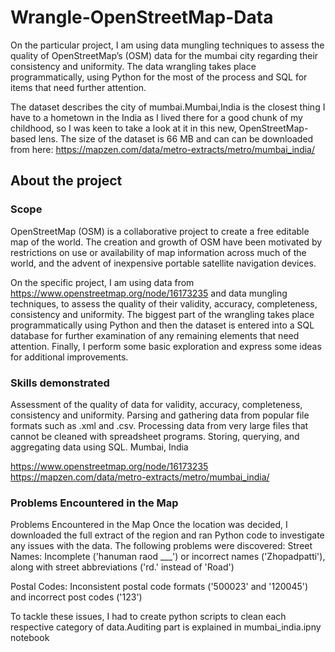 # Wrangle-OpenStreetMap-Data

On the particular project, I am using data mungling techniques to assess the quality of OpenStreetMap’s (OSM) data for the mumbai city regarding their consistency and uniformity. The data wrangling takes place programmatically, using Python for the most of the process and SQL for items that need further attention.

The dataset describes the city of mumbai.Mumbai,India is the closest thing I have to a hometown in the India as I lived there for a good chunk of my childhood, so I was keen to take a look at it in this new, OpenStreetMap-based lens. The size of the dataset is 66 MB and can can be downloaded from here: https://mapzen.com/data/metro-extracts/metro/mumbai_india/

 ## About the project

### Scope

OpenStreetMap (OSM) is a collaborative project to create a free editable map of the world. The creation and growth of OSM have been motivated by restrictions on use or availability of map information across much of the world, and the advent of inexpensive portable satellite navigation devices.

On the specific project, I am using data from https://www.openstreetmap.org/node/16173235 and data mungling techniques, to assess the quality of their validity, accuracy, completeness, consistency and uniformity.
The biggest part of the wrangling takes place programmatically using Python and then the dataset is entered into a SQL database for further examination of any remaining elements that need attention. Finally, I perform some basic exploration and express some ideas for additional improvements.

### Skills demonstrated

Assessment of the quality of data for validity, accuracy, completeness, consistency and uniformity.
Parsing and gathering data from popular file formats such as .xml and .csv.
Processing data from very large files that cannot be cleaned with spreadsheet programs.
Storing, querying, and aggregating data using SQL.
Mumbai, India

https://www.openstreetmap.org/node/16173235
https://mapzen.com/data/metro-extracts/metro/mumbai_india/

### Problems Encountered in the Map

Problems Encountered in the Map
Once the location was decided, I downloaded the full extract of the region and ran Python code to investigate any issues with the data. The following problems were discovered:
Street Names: Incomplete ('hanuman raod ___') or incorrect names ('Zhopadpatti'), along with street abbreviations ('rd.' instead of 'Road')

Postal Codes: Inconsistent postal code formats ('500023' and '120045') and incorrect post codes ('123')

To tackle these issues, I had to create python scripts to clean each respective category of data.Auditing part is explained in mumbai_india.ipny notebook
